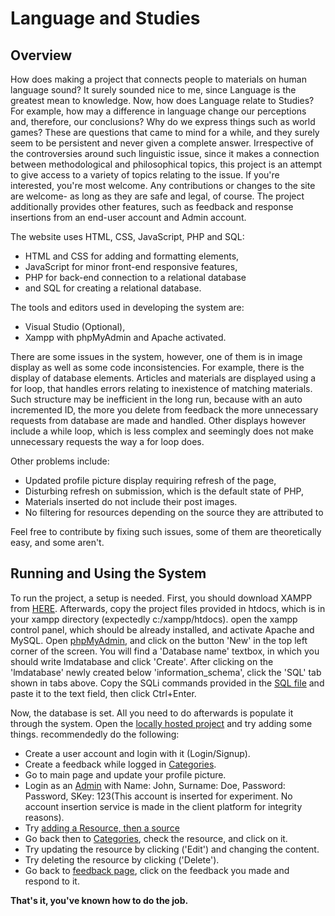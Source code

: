 <h1>Language and Studies</h1>

<h2>Overview</h2>

How does making a project that connects people to materials on human language sound? It surely sounded nice to me, since Language is the greatest mean to knowledge. Now, how does Language relate to Studies? For example, how may a difference in language change our perceptions and, therefore, our conclusions? Why do we express things such as world games? These are questions that came to mind for a while, and they surely seem to be persistent and never given a complete answer. Irrespective of the controversies around such linguistic issue, since it makes a connection between methodological and philosophical topics, this project is an attempt to give access to a variety of topics relating to the issue. If you're interested, you're most welcome. Any contributions or changes to the site are welcome- as long as they are safe and legal, of course. The project additionally provides other features, such as feedback and response insertions from an end-user account and Admin account.

The website uses HTML, CSS, JavaScript, PHP and SQL:  
- HTML and CSS for adding and formatting elements,  
- JavaScript for minor front-end responsive features,  
- PHP for back-end connection to a relational database  
- and SQL for creating a relational database.

The tools and editors used in developing the system are:  
- Visual Studio (Optional),  
- Xampp with phpMyAdmin and Apache activated.

There are some issues in the system, however, one of them is in image display as well as some code inconsistencies. For example, there is the display of database elements. Articles and materials are displayed using a for loop, that handles errors relating to inexistence of matching materials. Such structure may be inefficient in the long run, because with an auto incremented ID, the more you delete from feedback the more unnecessary requests from database are made and handled. Other displays however include a while loop, which is less complex and seemingly does not make unnecessary requests the way a for loop does.

Other problems include:  
- Updated profile picture display requiring refresh of the page,  
- Disturbing refresh on submission, which is the default state of PHP,  
- Materials inserted do not include their post images.  
- No filtering for resources depending on the source they are attributed to

Feel free to contribute by fixing such issues, some of them are theoretically easy, and some aren't.

<h2>Running and Using the System</h2>

To run the project, a setup is needed. First, you should download XAMPP from [HERE](https://www.apachefriends.org/). Afterwards, copy the project files provided in htdocs, which is in your xampp directory (expectedly c:/xampp/htdocs). open the xampp control panel, which should be already installed, and activate Apache and MySQL. Open [phpMyAdmin](Localhost:/phpmyadmin/index.php), and click on the button 'New' in the top left corner of the screen. You will find a 'Database name' textbox, in which you should write lmdatabase and click 'Create'. After clicking on the 'lmdatabase' newly created below 'information_schema', click the 'SQL' tab shown in tabs above. Copy the SQLi commands provided in the [SQL file](https://github.com/callMeHama/Language-and-Studies/sql.txt) and paste it to the text field, then click Ctrl+Enter.

Now, the database is set. All you need to do afterwards is populate it through the system. Open the [locally hosted project](https://github.com/callMeHama/Language-and-Studies/Main%20Page.php) and try adding some things. recommendedly do the following:  
- Create a user account and login with it (Login/Signup).  
- Create a feedback while logged in [Categories](https://github.com/callMeHama/Language-and-Studies/Categories.php).  
- Go to main page and update your profile picture.  
- Login as an [Admin](https://github.com/callMeHama/Language-and-Studies/Admin%20Login.php) with Name: John, Surname: Doe, Password: Password, SKey: 123(This account is inserted for experiment. No account insertion service is made in the client platform for integrity reasons).  
- Try [adding a Resource, then a source](https://github.com/callMeHama/Language-and-Studies/AddResource.php)  
- Go back then to [Categories](https://github.com/callMeHama/Language-and-Studies/Categories.php), check the resource, and click on it.  
- Try updating the resource by clicking ('Edit') and changing the content.  
- Try deleting the resource by clicking ('Delete').  
- Go back to [feedback page](https://github.com/callMeHama/Language-and-Studies/Feedbacks.php), click on the feedback you made and respond to it.

**That's it, you've known how to do the job.**
